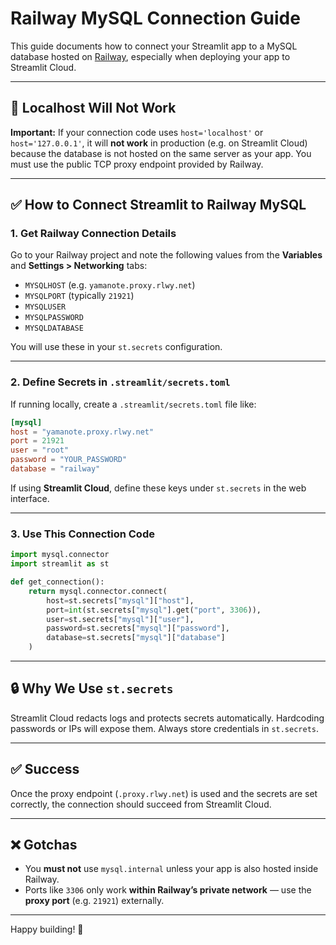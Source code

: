 # Railway MySQL Connection Guide

This guide documents how to connect your Streamlit app to a MySQL database hosted on [Railway](https://railway.app/), especially when deploying your app to Streamlit Cloud.

---

## 🚫 Localhost Will Not Work

**Important:** If your connection code uses `host='localhost'` or `host='127.0.0.1'`, it will **not work** in production (e.g. on Streamlit Cloud) because the database is not hosted on the same server as your app. You must use the public TCP proxy endpoint provided by Railway.

---

## ✅ How to Connect Streamlit to Railway MySQL

### 1. Get Railway Connection Details
Go to your Railway project and note the following values from the **Variables** and **Settings > Networking** tabs:

- `MYSQLHOST` (e.g. `yamanote.proxy.rlwy.net`)
- `MYSQLPORT` (typically `21921`)
- `MYSQLUSER`
- `MYSQLPASSWORD`
- `MYSQLDATABASE`

You will use these in your `st.secrets` configuration.

---

### 2. Define Secrets in `.streamlit/secrets.toml`
If running locally, create a `.streamlit/secrets.toml` file like:

```toml
[mysql]
host = "yamanote.proxy.rlwy.net"
port = 21921
user = "root"
password = "YOUR_PASSWORD"
database = "railway"
```

If using **Streamlit Cloud**, define these keys under `st.secrets` in the web interface.

---

### 3. Use This Connection Code

```python
import mysql.connector
import streamlit as st

def get_connection():
    return mysql.connector.connect(
        host=st.secrets["mysql"]["host"],
        port=int(st.secrets["mysql"].get("port", 3306)),
        user=st.secrets["mysql"]["user"],
        password=st.secrets["mysql"]["password"],
        database=st.secrets["mysql"]["database"]
    )
```

---

## 🔒 Why We Use `st.secrets`
Streamlit Cloud redacts logs and protects secrets automatically. Hardcoding passwords or IPs will expose them. Always store credentials in `st.secrets`.

---

## ✅ Success
Once the proxy endpoint (`.proxy.rlwy.net`) is used and the secrets are set correctly, the connection should succeed from Streamlit Cloud.

---

## ❌ Gotchas
- You **must not** use `mysql.internal` unless your app is also hosted inside Railway.
- Ports like `3306` only work **within Railway’s private network** — use the **proxy port** (e.g. `21921`) externally.

---

Happy building! 🚀
